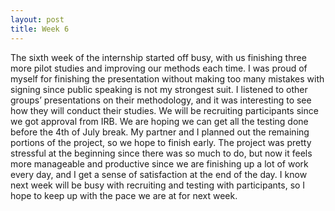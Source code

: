 ```yaml
---
layout: post
title: Week 6
---
```


The sixth week of the internship started off busy, with us finishing three more pilot studies and improving our methods each time. I was proud of myself for finishing the presentation without making too many mistakes with signing since public speaking is not my strongest suit. I listened to other groups’ presentations on their methodology, and it was interesting to see how they will conduct their studies. We will be recruiting participants since we got approval from IRB. We are hoping we can get all the testing done before the 4th of July break. My partner and I planned out the remaining portions of the project, so we hope to finish early. The project was pretty stressful at the beginning since there was so much to do, but now it feels more manageable and productive since we are finishing up a lot of work every day, and I get a sense of satisfaction at the end of the day. I know next week will be busy with recruiting and testing with participants, so I hope to keep up with the pace we are at for next week.
